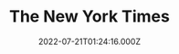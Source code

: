---
collection_archive: false
collection_awards: []
collection_category:
  - Reportage
  - Travel
  - Color
  - Workplace
  - Portraits
collection_content: >-
  # T.J. Newman drafted her Novel "Falling" on Cocktail Napkins. It Took Off.


  “Suddenly I have this thought, that all of our lives are in the hands of the
  pilots flying the plane, with that much power and responsibility, how
  vulnerable does that make the pilots?”


  Newman author of the hit suspense novel Falling was a veteran flight
  attendant. While on a Virgin America red-eye from Los Angeles to New York,
  looking out at a cabin filled with dozing strangers. You can imagine the view:
  slack mouths and lolling heads, fleece blankets draped every which way, a
  handful of insomniacs bathed in pools of light.


  “Suddenly I have this thought, that all of our lives are in the hands of the
  pilots flying the plane, with that much power and responsibility, how
  vulnerable does that make the pilots?”


  That story — of a hijacking and an abduction happening simultaneously, with a
  compromised pilot as the common denominator and a quick-thinking flight
  attendant taking charge — is the crux of “Falling,”


  Newman wrote the book during downtime on long flights, using hotel pens to jot
  scenes on cocktail napkins Newman wrote the book during downtime on long
  flights, using hotel pens to jot scenes on cocktail napkins.


  “You become really good at reading people: Has this person had too much to
  drink? Is this person showing a proclivity for noncompliance?” she said. “We
  are in a metal tube traveling hundreds of miles an hour, miles up in the sky.
  We’re always aware of the margin of error.”
collection_cover: 'https://d1sf55qlb7p6hz.cloudfront.net/2022-08_horizontal-covers-7.jpg'
collection_cover_mobile: 'https://d1sf55qlb7p6hz.cloudfront.net/2022-08_vertical-covers-14.jpg'
collection_description: >-
  # T.J. Newman, A veteran flight attendant drafted her Novel "Falling" on
  Cocktail Napkins. It Took Off.


  “Suddenly I have this thought, that all of our lives are in the hands of the
  pilots flying the plane, with that much power and responsibility, how
  vulnerable does that make the pilots?”
collection_description_alignment: center
collection_exhibition: []
collection_filter: Commissioned + Stock
collection_hidden: false
collection_meta: 'Best Selling Author T.J. Newman '
collection_meta_2: ''
collection_press: []
collection_preview:
  - 'https://d1sf55qlb7p6hz.cloudfront.net/4x3-newman-1.jpg'
  - 'https://d1sf55qlb7p6hz.cloudfront.net/4x3-newman-3.jpg'
  - 'https://d1sf55qlb7p6hz.cloudfront.net/4x3-newman-2.jpg'
  - 'https://d1sf55qlb7p6hz.cloudfront.net/4x3-newman-4.jpg'
cover_image: ''
date: 2022-07-21T01:24:16.000Z
hide_footer: false
layout: blocks
navigation_theme: white
px_extra: true
row_alignment: between
slug: nytimes-tjnewman
theme_color: '#F8C7C5'
theme_color_all_works: ''
title: 'The New York Times '
seo:
  meta_description: ''
  meta_title: ''
collection_blocks:
  - _bookshop_name: collections/media-row-start
    row_alignment: between
  - _bookshop_name: collections/media-element
    align_y: ''
    block: media-element
    caption: ''
    color: '#E1F3DD'
    image: 'https://d1sf55qlb7p6hz.cloudfront.net/rieser-nyt-newman-1.jpg'
    margin_left: '20'
    margin_right: ''
    margin_y: '100'
    width: '33'
  - _bookshop_name: collections/media-element
    align_y: ''
    block: media-element
    caption: ''
    color: '#E1F9FB'
    image: 'https://d1sf55qlb7p6hz.cloudfront.net/rieser-nyt-newman-2.jpg'
    margin_left: '0'
    margin_right: '5'
    margin_y: '900'
    width: '33'
  - _bookshop_name: collections/media-row
    row_alignment: between
  - _bookshop_name: collections/media-element
    align_y: ''
    block: media-element
    caption: ''
    color: '#FBEBD6'
    image: 'https://d1sf55qlb7p6hz.cloudfront.net/rieser-nyt-newman-3.jpg'
    margin_left: '30'
    margin_right: '0'
    margin_y: '200'
    width: '55'
  - _bookshop_name: collections/media-row
    row_alignment: between
  - _bookshop_name: collections/media-element
    align_y: start
    caption: ''
    color: '#E4F6FE'
    image: 'https://d1sf55qlb7p6hz.cloudfront.net/rieser-nyt-newman-4.jpg'
    margin_left: '10'
    margin_right: '0'
    margin_y: '200'
    width: '25'
  - _bookshop_name: collections/media-row
    row_alignment: between
  - _bookshop_name: collections/media-motion
    align_y: start
    block_aspect_ratio: ''
    caption: ''
    color: ''
    image: ''
    margin_left: '20'
    margin_right: '0'
    margin_y: '100'
    show_controls: false
    template: block-media-motion
    vimeo_id: 735984980
    width: '66'
  - _bookshop_name: collections/media-row
    row_alignment: between
  - _bookshop_name: collections/media-element
    align_y: ''
    block: media-element
    caption: ''
    color: '#FFD9CF'
    image: 'https://d1sf55qlb7p6hz.cloudfront.net/rieser-nyt-newman-5.jpg'
    margin_left: '30'
    margin_right: ''
    margin_y: '200'
    width: '40'
  - _bookshop_name: collections/media-element
    align_y: ''
    block: media-element
    caption: ''
    color: '#DDF5DA'
    image: 'https://d1sf55qlb7p6hz.cloudfront.net/rieser-nyt-newman-6.jpg'
    margin_left: '0'
    margin_right: '5'
    margin_y: '100'
    width: '15'
  - _bookshop_name: collections/media-row
    row_alignment: between
  - _bookshop_name: collections/media-element
    align_y: ''
    block: media-element
    caption: ''
    color: '#F7F7D0'
    image: 'https://d1sf55qlb7p6hz.cloudfront.net/rieser-nyt-newman-7.jpg'
    margin_left: '10'
    margin_right: ''
    margin_y: '200'
    width: '75'
  - _bookshop_name: collections/media-row-end
---